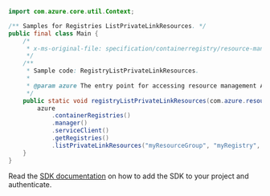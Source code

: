 ```java
import com.azure.core.util.Context;

/** Samples for Registries ListPrivateLinkResources. */
public final class Main {
    /*
     * x-ms-original-file: specification/containerregistry/resource-manager/Microsoft.ContainerRegistry/stable/2021-09-01/examples/RegistryListPrivateLinkResources.json
     */
    /**
     * Sample code: RegistryListPrivateLinkResources.
     *
     * @param azure The entry point for accessing resource management APIs in Azure.
     */
    public static void registryListPrivateLinkResources(com.azure.resourcemanager.AzureResourceManager azure) {
        azure
            .containerRegistries()
            .manager()
            .serviceClient()
            .getRegistries()
            .listPrivateLinkResources("myResourceGroup", "myRegistry", Context.NONE);
    }
}
```

Read the [SDK documentation](https://github.com/Azure/azure-sdk-for-java/blob/azure-resourcemanager_2.15.0/sdk/resourcemanager/azure-resourcemanager/README.md) on how to add the SDK to your project and authenticate.
